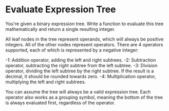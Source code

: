 # Evaluate Expression Tree

You're given a binary expression tree. Write a function to evaluate this tree mathematically and return a single resulting integer.

All leaf nodes in the tree represent operands, which will always be positive integers. All of the other nodes represent operators. There are 4 operators supported, each of which is represented by a negative integer:

-1: Addition operator, adding the left and right subtrees.
-2: Subtraction operator, subtracting the right subtree from the left subtree.
-3: Division operator, dividing the left subtree by the right subtree. If the result is a decimal, it should be rounded towards zero.
-4: Multiplication operator, multiplying the left and right subtrees.

You can assume the tree will always be a valid expression tree. Each operator also works as a grouping symbol, meaning the bottom of the tree is always evaluated first, regardless of the operator.
